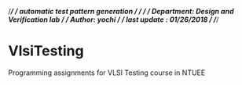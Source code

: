 /**********************************************************************/
/*           automatic test pattern generation                        */
/*                                                                    */
/*           Department: Design and Verification lab                  */
/*           Author: yochi                                            */
/*           last update : 01/26/2018                                 */
/**********************************************************************/


# VlsiTesting
Programming assignments for VLSI Testing course in NTUEE
